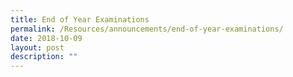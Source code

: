 ```yaml
---
title: End of Year Examinations
permalink: /Resources/announcements/end-of-year-examinations/
date: 2018-10-09
layout: post
description: ""
---
```

